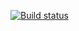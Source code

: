 [![Build status](https://ci.appveyor.com/api/projects/status/6fp1vgwh73ghxnl6?svg=true)](https://ci.appveyor.com/project/yanabialkova/atomatedtesting-hw-3)
